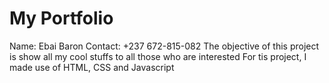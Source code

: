 # My Portfolio
Name: Ebai Baron
Contact: +237 672-815-082
The objective of this project is show all my cool stuffs to all those who are interested
For tis project, I made use of HTML, CSS and Javascript
